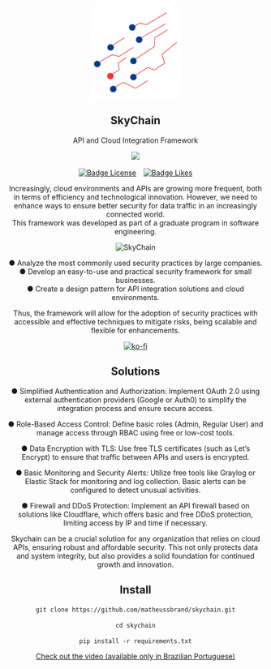 <div align="center">
   <img src="./img/logo.png" alt="SkyChain" title="SkyChain" style="width: 180px; height: auto;">
</div>

<div align="center">
    <h2>SkyChain</h2>
    <p>API and Cloud Integration Framework</p>
    <a href="https://www.linkedin.com/in/matheussbrandao/" target="_blank" title="LinkedIn">
     <img src="https://img.shields.io/badge/LinkedIn-0077B5?style=for-the-badge&logo=linkedin&logoColor=white">
    </a>

</div>



<div align = center>

[![Badge License]][License]   [![Badge Likes]][#]

<i class="fa-brands fa-google-drive" style="font-size: 25px;"></i>  <i class="fa-solid fa-cloud" style="font-size: 25px;"></i>    <i class="fa-brands fa-aws" style="font-size: 25px;"></i>
<div style="text-align: center;">



<div style="text-align: center;">
    <p>Increasingly, cloud environments and APIs are growing more frequent, both in terms of efficiency and technological innovation. However, we need to enhance ways to ensure better security for data traffic in an increasingly connected world.<br>
    This framework was developed as part of a graduate program in software engineering.</p>
</div>

<!-- gif com codigo -->

<div style="text-align: center;">
    <img src="./img/clip.gif" alt="SkyChain" title="SkyChain" style="width: 300px; height: auto;">
</div>

<div style="text-align: center;">
    <p> ● Analyze the most commonly used security practices by large companies.<br>
    ● Develop an easy-to-use and practical security framework for small businesses.<br>
    ● Create a design pattern for API integration solutions and cloud environments.</p>
<p>Thus, the framework will allow for the adoption of security practices with accessible and effective techniques to mitigate risks, being scalable and flexible for enhancements.</p>
</div>

<div style="text-align: center;">
    <a href="https://ko-fi.com/U6U2L6TWG" target="_blank">
        <img src="https://ko-fi.com/img/githubbutton_sm.svg" alt="ko-fi" />
    </a>
</div>

<div style="text-align: center;">
    <h2>Solutions</h2>
    
<p> ● Simplified Authentication and Authorization: Implement OAuth 2.0 using external authentication providers (Google or Auth0) to simplify the integration process and ensure secure access.<br>
<p>     ● Role-Based Access Control: Define basic roles (Admin, Regular User) and manage access through RBAC using free or low-cost tools.<br>
<p>     ● Data Encryption with TLS: Use free TLS certificates (such as Let’s Encrypt) to ensure that traffic between APIs and users is encrypted.<br>
<p>     ● Basic Monitoring and Security Alerts: Utilize free tools like Graylog or Elastic Stack for monitoring and log collection. Basic alerts can be configured to detect unusual activities.<br>
<p>    ● Firewall and DDoS Protection: Implement an API firewall based on solutions like Cloudflare, which offers basic and free DDoS protection, limiting access by IP and time if necessary.
</p>

<p> Skychain can be a crucial solution for any organization that relies on cloud APIs, ensuring robust and affordable security. This not only protects data and system integrity, but also provides a solid foundation for continued growth and innovation.
</p>

<div style="text-align: center;">
    <h2>Install</h2>
    <p><code>git clone https://github.com/matheussbrand/skychain.git</code></p>
    <p><code>cd skychain</code></p>
    <p><code>pip install -r requirements.txt</code></p>
</div>


<!-- inserir link -->
<a href="https://youtu.be/ulZ-dasx3-g" target="_blank">
    <i class="fa-brands fa-youtube"></i> Check out the video (available only in Brazilian Portuguese)
</a>


</div>



<!---------------------------------------------------------------------------->

[Button Shield]: https://img.shields.io/badge/Shield_Buttons-37a779?style=for-the-badge

[License]: LICENSE
[Shield]: Types/Shield.md
[KBD]: Types/KBD.md
[#]: #


<!---------------------------------[ Badges ]---------------------------------->

[Badge License]: https://img.shields.io/badge/-BY_SA_4.0-ae6c18.svg?style=for-the-badge&labelColor=EF9421&logoColor=white&logo=CreativeCommons
[Badge Likes]: https://img.shields.io/github/stars/MarkedDown/Buttons?style=for-the-badge&labelColor=d0ab23&color=b0901e&logoColor=white&logo=Trustpilot


<!-- [![ko-fi](https://ko-fi.com/img/githubbutton_sm.svg)](https://ko-fi.com/U6U2L6TWG) -->
